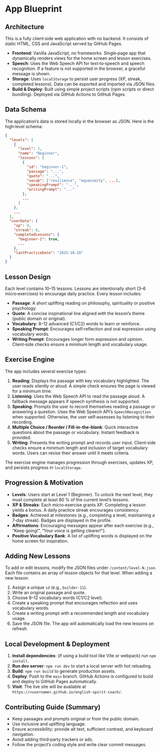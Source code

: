 # App Blueprint

## Architecture

This is a fully client‑side web application with no backend. It consists of static HTML, CSS and JavaScript served by GitHub Pages.

- **Frontend**: Vanilla JavaScript, no frameworks. Single‑page app that dynamically renders views for the home screen and lesson exercises.
- **Speech**: Uses the Web Speech API for text‑to‑speech and speech recognition. If a feature is not supported in the browser, a graceful message is shown.
- **Storage**: Uses `localStorage` to persist user progress (XP, streak, completed lessons). Data can be exported and imported via JSON files.
- **Build & Deploy**: Built using simple project scripts (npm scripts or direct bundling). Deployed via GitHub Actions to GitHub Pages.

## Data Schema

The application’s data is stored locally in the browser as JSON. Here is the high‑level schema:

```json
{
  "levels": [
    {
      "level": 1,
      "name": "Beginner",
      "lessons": [
        {
          "id": "beginner-1",
          "passage": "...",          
          "quote": "...",
          "vocab": ["resilience", "equanimity", ...],
          "speakingPrompt": "...",
          "writingPrompt": "..."
        },
        ...
      ]
    },
    ...
  ],
  "userData": {
    "xp": 0,
    "streak": 0,
    "completedLessons": {
      "beginner-1": true,
      ...
    },
    "lastPracticeDate": "2025-10-28"
  }
}
```

## Lesson Design

Each level contains 10–15 lessons. Lessons are intentionally short (3–6 micro‑exercises) to encourage daily practice. Every lesson includes:

- **Passage**: A short uplifting reading on philosophy, spirituality or positive psychology.
- **Quote**: A concise inspirational line aligned with the lesson’s theme (public domain or original).
- **Vocabulary**: 8–12 advanced (C1/C2) words to learn or reinforce.
- **Speaking Prompt**: Encourages self‑reflection and oral expression using vocabulary words.
- **Writing Prompt**: Encourages longer form expression and opinion. Client‑side checks ensure a minimum length and vocabulary usage.

## Exercise Engine

The app includes several exercise types:

1. **Reading**: Displays the passage with key vocabulary highlighted. The user reads silently or aloud. A simple check ensures the page is viewed for a minimum time.
2. **Listening**: Uses the Web Speech API to read the passage aloud. A fallback message appears if speech synthesis is not supported.
3. **Speaking**: Prompts the user to record themselves reading a passage or answering a question. Uses the Web Speech API’s `SpeechRecognition` when supported. Otherwise, the user self‑assesses by listening to their recording.
4. **Multiple Choice / Reorder / Fill‑in‑the‑blank**: Quick interactive questions about the passage or vocabulary. Instant feedback is provided.
5. **Writing**: Presents the writing prompt and records user input. Client‑side checks ensure a minimum length and inclusion of target vocabulary words. Users can revise their answer until it meets criteria.

The exercise engine manages progression through exercises, updates XP, and persists progress in `localStorage`.

## Progression & Motivation

- **Levels**: Users start at Level 1 (Beginner). To unlock the next level, they must complete at least 80 % of the current level’s lessons.
- **XP & Streaks**: Each micro‑exercise grants XP. Completing a lesson yields a bonus. A daily practice streak encourages consistency.
- **Badges**: Achieved at milestones (e.g., completing a level, maintaining a 7‑day streak). Badges are displayed in the profile.
- **Affirmations**: Encouraging messages appear after each exercise (e.g., “Keep going!”, “Your voice is getting clearer!”).
- **Positive Vocabulary Bank**: A list of uplifting words is displayed on the home screen for inspiration.

## Adding New Lessons

To add or edit lessons, modify the JSON files under `/content/level‑N.json`. Each file contains an array of lesson objects for that level. When adding a new lesson:

1. Assign a unique `id` (e.g., `builder-11`).
2. Write an original passage and quote.
3. Choose 8–12 vocabulary words (C1/C2 level).
4. Create a speaking prompt that encourages reflection and uses vocabulary words.
5. Create a writing prompt with a recommended length and vocabulary usage.
6. Save the JSON file. The app will automatically load the new lessons on refresh.

## Local Development & Deployment

1. **Install dependencies**: (if using a build tool like Vite or webpack) run `npm install`.
2. **Run dev server**: `npm run dev` to start a local server with hot reloading.
3. **Build**: `npm run build` to generate production assets.
4. **Deploy**: Push to the `main` branch. GitHub Actions is configured to build and deploy to GitHub Pages automatically.
5. **Visit**: The live site will be available at `https://<username>.github.io/english-spirit-coach/`.

## Contributing Guide (Summary)

- Keep passages and prompts original or from the public domain.
- Use inclusive and uplifting language.
- Ensure accessibility: provide alt text, sufficient contrast, and keyboard navigation.
- Avoid adding third‑party trackers or ads.
- Follow the project’s coding style and write clear commit messages.
